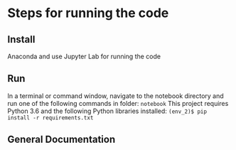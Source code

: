 # Steps for running the code

## Install
Anaconda and use Jupyter Lab for running the code

## Run
In a terminal or command window, navigate to the notebook directory and run one of the following commands in folder:
`notebook`
This project requires Python 3.6 and the following Python libraries installed:
`(env_2)$ pip install -r requirements.txt`

## General Documentation
